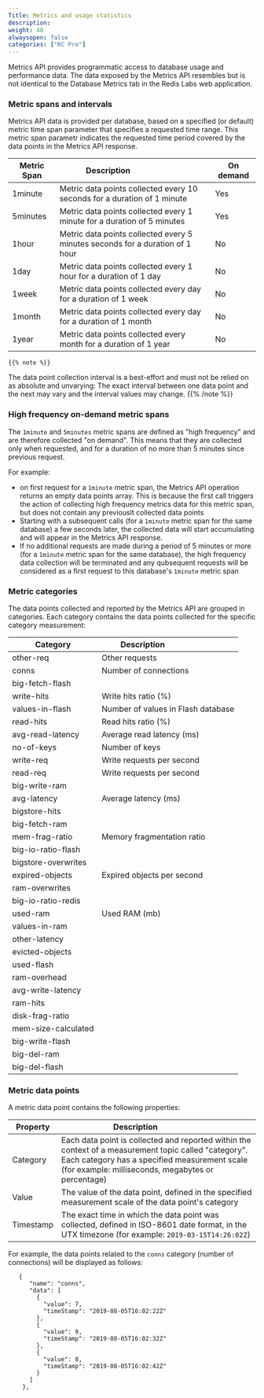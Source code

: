 ```yaml
---
Title: Metrics and usage statistics
description: 
weight: 40
alwaysopen: false
categories: ["RC Pro"]
---
```


Metrics API provides programmatic access to database usage and performance data.
The data exposed by the Metrics API resembles but is not identical to the Database Metrics tab in the Redis Labs web application.

### Metric spans and intervals

Metrics API data is provided per database, based on a specified (or default) metric time span parameter that specifies a requested time range. This metric span parametr indicates the requested time period covered by the data points in the Metrics API response.

| Metric Span | Description &nbsp;&nbsp;&nbsp;&nbsp;&nbsp;&nbsp;&nbsp;&nbsp;&nbsp;&nbsp;&nbsp;&nbsp;&nbsp;&nbsp;&nbsp;&nbsp;&nbsp;&nbsp;&nbsp;&nbsp;&nbsp;&nbsp;&nbsp; | On demand |
|---|---|---|
| 1minute  | Metric data points collected every 10 seconds for a duration of 1 minute | Yes |
| 5minutes  | Metric data points collected every 1 minute for a duration of 5 minutes | Yes |
| 1hour  | Metric data points collected every 5 minutes seconds for a duration of 1 hour | No |
| 1day  | Metric data points collected every 1 hour for a duration of 1 day | No |
| 1week  | Metric data points collected every day for a duration of 1 week | No |
| 1month  | Metric data points collected every day for a duration of 1 month | No |
| 1year  | Metric data points collected every month for a duration of 1 year | No |


    {{% note %}}
The data point collection interval is a best-effort and must not be relied on as absolute and unvarying: The exact interval between one data point and the next may vary and the interval values may change.
    {{% /note %}}


### High frequency on-demand metric spans

The `1minute` and `5minutes` metric spans are defined as "high frequency" and are therefore collected "on demand". This means that they are collected only when requested, and for a duration of no more than 5 minutes since previous request. 

For example:

* on first request for a `1minute` metric span, the Metrics API operation returns an empty data points array. This is because the first call triggers the action of collecting high frequency metrics data for this metric span, but does not contain any previouslt collected data points
* Starting with a subsequent calls (for a `1minute` metric span for the same database) a few seconds later, the collected data will start accumulating and will appear in the Metrics API response.
* If no additional requests are made during a period of 5 minutes or more (for a `1minute` metric span for the same database), the high frequency data collection will be terminated and any qubsequent requests will be considered as a first request to this database's `1minute` metric span

### Metric categories

The data points collected and reported by the Metrics API are grouped in categories. Each category contains the data points collected for the specific category measurement:

| Category | Description &nbsp;&nbsp;&nbsp;&nbsp;&nbsp;&nbsp;&nbsp;&nbsp;&nbsp;&nbsp;&nbsp;&nbsp;&nbsp;&nbsp;&nbsp;&nbsp;&nbsp;&nbsp;&nbsp;&nbsp;&nbsp;&nbsp;&nbsp; |
|---|---|
| other-req | Other requests |
| conns | Number of connections |
| big-fetch-flash |  |
| write-hits | Write hits ratio (%) |
| values-in-flash | Number of values in Flash database |
| read-hits | Read hits ratio (%) |
| avg-read-latency | Average read latency (ms) |
| no-of-keys | Number of keys |
| write-req | Write requests per second |
| read-req | Write requests per second |
| big-write-ram |  |
| avg-latency | Average latency (ms) |
| bigstore-hits |  |
| big-fetch-ram |  |
| mem-frag-ratio | Memory fragmentation ratio |
| big-io-ratio-flash |  |
| bigstore-overwrites |  |
| expired-objects | Expired objects per second |
| ram-overwrites |  |
| big-io-ratio-redis |  |
| used-ram | Used RAM (mb) |
| values-in-ram |  |
| other-latency |  |
| evicted-objects |  |
| used-flash |  |
| ram-overhead |  |
| avg-write-latency |  |
| ram-hits |  |
| disk-frag-ratio |  |
| mem-size-calculated |  |
| big-write-flash |  |
| big-del-ram |  |
| big-del-flash |  |


### Metric data points


A metric data point contains the following properties:

| Property | Description &nbsp;&nbsp;&nbsp;&nbsp;&nbsp;&nbsp;&nbsp;&nbsp;&nbsp;&nbsp;&nbsp;&nbsp;&nbsp;&nbsp;&nbsp;&nbsp;&nbsp;&nbsp;&nbsp; |
|---|---|
| Category | Each data point is collected and reported within the context of a measurement topic called "category". Each category has a specified measurement scale (for example: milliseconds, megabytes or percentage) |
| Value | The value of the data point, defined in the specified measurement scale of the data point's category  |
| Timestamp | The exact time in which the data point was collected, defined in ISO-8601 date format, in the UTX timezone (for example: `2019-03-15T14:26:02Z`) |

For example, the data points related to the `conns` category (number of connections) will be displayed as follows:

```
   {
      "name": "conns",
      "data": [
        {
          "value": 7,
          "timeStamp": "2019-08-05T16:02:22Z"
        },
        {
          "value": 9,
          "timeStamp": "2019-08-05T16:02:32Z"
        },
        {
          "value": 8,
          "timeStamp": "2019-08-05T16:02:42Z"
        }
      ]
    },
```

